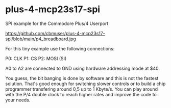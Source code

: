 # plus-4-mcp23s17-spi

SPI example for the Commodore Plus/4 Userport

https://github.com/cbmuser/plus-4-mcp23s17-spi/blob/main/p4_breadboard.jpg

For this tiny example use the following connections:

P0: CLK
P1: CS
P2: MOSI (SI)

A0 to A2 are connected to GND using hardware addressing mode at $40.

You guess, the bit banging is done by software and this is not the fastest solution. That's good enough for switching slower controls or to build a chip programmer transfering around 0,5 up to 1 Kbyte/s.
You can play around with the P/4 double clock to reach higher rates and improve the code to your needs.




